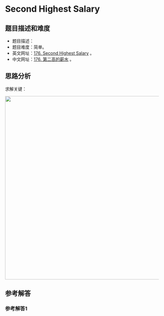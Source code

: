 # Second Highest Salary

## 题目描述和难度
+ 题目描述：
+ 题目难度：简单。
+ 英文网址：[176. Second Highest Salary](https://leetcode.com/problems/second-highest-salary/description/)  。
+ 中文网址：[176. 第二高的薪水](https://leetcode-cn.com/problems/second-highest-salary/description/)  。
## 思路分析
求解关键：

<img src="https://liweiwei1419.github.io/images/leetcode-solution/" width="600">

## 参考解答
### 参考解答1

```java

```